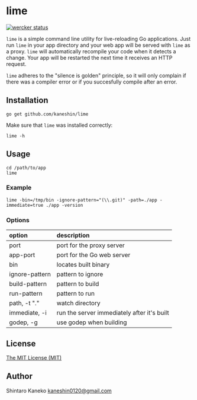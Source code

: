 # lime

[![wercker status](https://app.wercker.com/status/5ae8f488a3136a826b480a6bbf33138a/s/master "wercker status")](https://app.wercker.com/project/bykey/5ae8f488a3136a826b480a6bbf33138a)

`lime` is a simple command line utility for live-reloading Go applications.
Just run `lime` in your app directory and your web app will be served with 
`lime` as a proxy. `lime` will automatically recompile your code when it 
detects a change. Your app will be restarted the next time it receives an 
HTTP request.

`lime` adheres to the "silence is golden" principle, so it will only complain 
if there was a compiler error or if you succesfully compile after an error.

## Installation

```shell
go get github.com/kaneshin/lime
```

Make sure that `lime` was installed correctly:

```shell
lime -h
```

## Usage

```shell
cd /path/to/app
lime
```

### Example

```shell
lime -bin=/tmp/bin -ignore-pattern="(\\.git)" -path=./app -immediate=true ./app -version
```

### Options

| option | description |
| :----- | :---------- |
| port             | port for the proxy server |
| app-port         | port for the Go web server |
| bin              | locates built binary |
| ignore-pattern   | pattern to ignore |
| build-pattern    | pattern to build |
| run-pattern      | pattern to run |
| path, -t "."     | watch directory |
| immediate, -i    | run the server immediately after it's built |
| godep, -g        | use godep when building |


## License

[The MIT License (MIT)](http://kaneshin.mit-license.org/)


## Author

Shintaro Kaneko <kaneshin0120@gmail.com>
